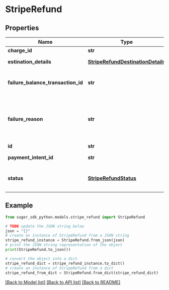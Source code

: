 # StripeRefund


## Properties

Name | Type | Description | Notes
------------ | ------------- | ------------- | -------------
**charge_id** | **str** | ID of the charge that&#39;s refunded. | [optional] 
**estination_details** | [**StripeRefundDestinationDetails**](StripeRefundDestinationDetails.md) | Transaction-specific details for the refund. | [optional] 
**failure_balance_transaction_id** | **str** | After the refund fails, this balance transaction describes the adjustment made on your account balance that reverses the initial balance transaction. | [optional] 
**failure_reason** | **str** | Provides the reason for the refund failure. Possible values are: &#x60;lost_or_stolen_card&#x60;, &#x60;expired_or_canceled_card&#x60;, &#x60;charge_for_pending_refund_disputed&#x60;, &#x60;insufficient_funds&#x60;, &#x60;declined&#x60;, &#x60;merchant_request&#x60;, or &#x60;unknown&#x60;. | [optional] 
**id** | **str** |  | [optional] 
**payment_intent_id** | **str** | ID of the PaymentIntent that&#39;s refunded. | [optional] 
**status** | [**StripeRefundStatus**](StripeRefundStatus.md) | Status of the refund. This can be &#x60;pending&#x60;, &#x60;requires_action&#x60;, &#x60;succeeded&#x60;, &#x60;failed&#x60;, or &#x60;canceled&#x60;. Learn more about [failed refunds](https://stripe.com/docs/refunds#failed-refunds). | [optional] 

## Example

```python
from suger_sdk_python.models.stripe_refund import StripeRefund

# TODO update the JSON string below
json = "{}"
# create an instance of StripeRefund from a JSON string
stripe_refund_instance = StripeRefund.from_json(json)
# print the JSON string representation of the object
print(StripeRefund.to_json())

# convert the object into a dict
stripe_refund_dict = stripe_refund_instance.to_dict()
# create an instance of StripeRefund from a dict
stripe_refund_from_dict = StripeRefund.from_dict(stripe_refund_dict)
```
[[Back to Model list]](../README.md#documentation-for-models) [[Back to API list]](../README.md#documentation-for-api-endpoints) [[Back to README]](../README.md)


